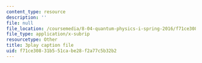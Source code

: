 ```yaml
---
content_type: resource
description: ''
file: null
file_location: /coursemedia/8-04-quantum-physics-i-spring-2016/f71ce30831b551cabe28f2a77c5b32b2_G3HSP3qMgKI.vtt
file_type: application/x-subrip
resourcetype: Other
title: 3play caption file
uid: f71ce308-31b5-51ca-be28-f2a77c5b32b2
---
```

